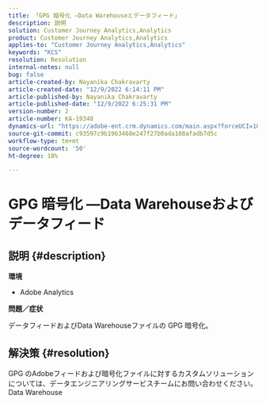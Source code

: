 ```yaml
---
title: 「GPG 暗号化 —Data Warehouseとデータフィード」
description: 説明
solution: Customer Journey Analytics,Analytics
product: Customer Journey Analytics,Analytics
applies-to: "Customer Journey Analytics,Analytics"
keywords: "KCS"
resolution: Resolution
internal-notes: null
bug: false
article-created-by: Nayanika Chakravarty
article-created-date: "12/9/2022 6:14:11 PM"
article-published-by: Nayanika Chakravarty
article-published-date: "12/9/2022 6:25:31 PM"
version-number: 2
article-number: KA-19348
dynamics-url: "https://adobe-ent.crm.dynamics.com/main.aspx?forceUCI=1&pagetype=entityrecord&etn=knowledgearticle&id=9e99a045-ed77-ed11-81aa-6045bd006b3d"
source-git-commit: c93597c9b1963468e247f27b0ada108afadb7d5c
workflow-type: tm+mt
source-wordcount: '50'
ht-degree: 18%

---
```


# GPG 暗号化 —Data Warehouseおよびデータフィード

## 説明 {#description}


<b>環境</b>

- Adobe Analytics

<b>問題／症状</b>

データフィードおよびData Warehouseファイルの GPG 暗号化。


## 解決策 {#resolution}


GPG のAdobeフィードおよび暗号化ファイルに対するカスタムソリューションについては、データエンジニアリングサービスチームにお問い合わせください。Data Warehouse
